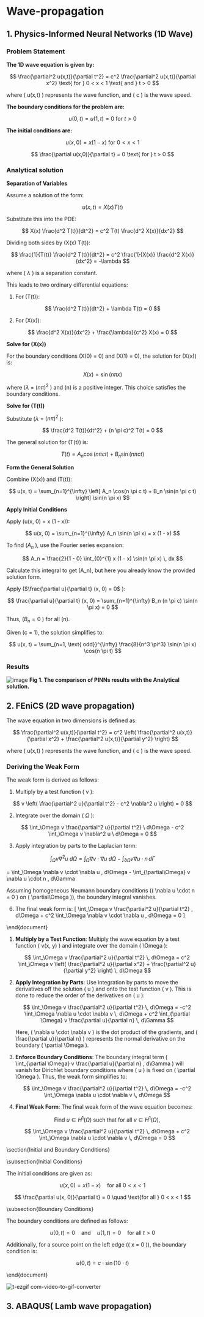 # Wave-propagation
## 1. Physics-Informed Neural Networks (1D Wave) 
### Problem Statement
**The 1D wave equation is given by:**

$$
\frac{\partial^2 u(x,t)}{\partial t^2} = c^2 \frac{\partial^2 u(x,t)}{\partial x^2} \text{ for } 0 < x < 1 \text{ and }  t > 0
$$

where \( u(x,t) \) represents the wave function, and \( c \) is the wave speed.

**The boundary conditions for the problem are:**

$$
u(0,t) = u(1,t) = 0 \text{ for } t > 0
$$

**The initial conditions are:**

$$
u(x,0) = x(1 - x) \text{ for } 0 < x < 1
$$

$$
\frac{\partial u(x,0)}{\partial t} = 0 \text{ for } t > 0
$$
### Analytical solution

**Separation of Variables**

Assume a solution of the form:

$$
u(x, t) = X(x) T(t)
$$

Substitute this into the PDE:

$$
X(x) \frac{d^2 T(t)}{dt^2} = c^2 T(t) \frac{d^2 X(x)}{dx^2}
$$

Dividing both sides by \(X(x) T(t)\):

$$
\frac{1}{T(t)} \frac{d^2 T(t)}{dt^2} = c^2 \frac{1}{X(x)} \frac{d^2 X(x)}{dx^2} = -\lambda
$$

where \( $\lambda$ \) is a separation constant.

This leads to two ordinary differential equations:

1. For \(T(t)\):

$$
\frac{d^2 T(t)}{dt^2} + \lambda T(t) = 0
$$

2. For \(X(x)\):

$$
\frac{d^2 X(x)}{dx^2} + \frac{\lambda}{c^2} X(x) = 0
$$

**Solve for \(X(x)\)**

For the boundary conditions \(X(0) = 0\) and \(X(1) = 0\), the solution for \(X(x)\) is:

$$
X(x) = \sin(n \pi x)
$$

where \($\lambda$ = $(n \pi)^2$ \) and \(n\) is a positive integer. This choice satisfies the boundary conditions.

**Solve for \(T(t)\)**

Substitute  \($\lambda$ = $(n \pi)^2$ \):

$$
\frac{d^2 T(t)}{dt^2} + (n \pi c)^2 T(t) = 0
$$

The general solution for \(T(t)\) is:

$$
T(t) = A_n \cos(n \pi c t) + B_n \sin(n \pi c t)
$$

**Form the General Solution**

Combine \(X(x)\) and \(T(t)\):

$$
u(x, t) = \sum_{n=1}^{\infty} \left[ A_n \cos(n \pi c t) + B_n \sin(n \pi c t) \right] \sin(n \pi x)
$$

**Apply Initial Conditions**

Apply \(u(x, 0) = x (1 - x)\):

$$
u(x, 0) = \sum_{n=1}^{\infty} A_n \sin(n \pi x) = x (1 - x)
$$

To find \($A_n$ \), use the Fourier series expansion:

$$
A_n = \frac{2}{1 - 0} \int_{0}^{1} x (1 - x) \sin(n \pi x) \, dx
$$

Calculate this integral to get \(A_n\), but here you already know the provided solution form.

Apply \($\frac{\partial u}{\partial t} (x, 0) = 0$ \):

$$
\frac{\partial u}{\partial t} (x, 0) = \sum_{n=1}^{\infty} B_n (n \pi c) \sin(n \pi x) = 0
$$

Thus, \($B_n = 0$ \) for all \(n\).

Given \(c = 1\), the solution simplifies to:

$$
u(x, t) = \sum_{n=1, \text{ odd}}^{\infty} \frac{8}{n^3 \pi^3} \sin(n \pi x) \cos(n \pi t)
$$
### Results
![image](https://github.com/user-attachments/assets/0594fc5a-c8fd-437f-be24-ff0cd02d05d0)
**Fig 1. The comparison of PINNs results with the Analytical solution.**

## 2. FEniCS (2D wave propagation) 

The wave equation in two dimensions is defined as:

$$
\frac{\partial^2 u(x,t)}{\partial t^2} = c^2 \left( \frac{\partial^2 u(x,t)}{\partial x^2} + \frac{\partial^2 u(x,t)}{\partial y^2} \right)
$$

where \( u(x,t) \) represents the wave function, and \( c \) is the wave speed.

### Deriving the Weak Form
The weak form is derived as follows:

1. Multiply by a test function \( v \):
   
$$
v \left( \frac{\partial^2 u}{\partial t^2} - c^2 \nabla^2 u \right) = 0
$$

2. Integrate over the domain \( $\Omega$ \):

$$
\int_\Omega v \frac{\partial^2 u}{\partial t^2} \ d\Omega - c^2 \int_\Omega v \nabla^2 u \ d\Omega = 0
$$

3. Apply integration by parts to the Laplacian term:
   
$$
\int_\Omega v \nabla^2 u \ d\Omega =  \int_\Omega \nabla v \cdot \nabla u \ d\Omega - \int_{\partial\Omega} v \nabla u \cdot n \, d\Gamma
$$

= \int_\Omega \nabla v \cdot \nabla u \, d\Omega - \int_{\partial\Omega} v \nabla u \cdot n \, d\Gamma

   Assuming homogeneous Neumann boundary conditions (\( \nabla u \cdot n = 0 \) on \( \partial\Omega \)), the boundary integral vanishes.

6. The final weak form is:
   \[
   \int_\Omega v \frac{\partial^2 u}{\partial t^2} \, d\Omega + c^2 \int_\Omega \nabla v \cdot \nabla u \, d\Omega = 0
   \]

\end{document}

1. **Multiply by a Test Function**: Multiply the wave equation by a test function \( v(x, y) \) and integrate over the domain \( \Omega \):

    $$
    \int_\Omega v \frac{\partial^2 u}{\partial t^2} \, d\Omega = c^2 \int_\Omega v \left( \frac{\partial^2 u}{\partial x^2} + \frac{\partial^2 u}{\partial y^2} \right) \, d\Omega
    $$

2. **Apply Integration by Parts**: Use integration by parts to move the derivatives off the solution \( u \) and onto the test function \( v \). This is done to reduce the order of the derivatives on \( u \):

    $$
    \int_\Omega v \frac{\partial^2 u}{\partial t^2} \, d\Omega = -c^2 \int_\Omega \nabla u \cdot \nabla v \, d\Omega + c^2 \int_{\partial \Omega} v \frac{\partial u}{\partial n} \, d\Gamma
    $$

    Here, \( \nabla u \cdot \nabla v \) is the dot product of the gradients, and \( \frac{\partial u}{\partial n} \) represents the normal derivative on the boundary \( \partial \Omega \).

3. **Enforce Boundary Conditions**: The boundary integral term \( \int_{\partial \Omega} v \frac{\partial u}{\partial n} \, d\Gamma \) will vanish for Dirichlet boundary conditions where \( u \) is fixed on \( \partial \Omega \). Thus, the weak form simplifies to:

    $$
    \int_\Omega v \frac{\partial^2 u}{\partial t^2} \, d\Omega = -c^2 \int_\Omega \nabla u \cdot \nabla v \, d\Omega
    $$

4. **Final Weak Form**: The final weak form of the wave equation becomes:

    $$
    \text{Find } u \in H^1(\Omega) \text{ such that for all } v \in H^1(\Omega),
    $$

    $$
    \int_\Omega v \frac{\partial^2 u}{\partial t^2} \, d\Omega + c^2 \int_\Omega \nabla u \cdot \nabla v \, d\Omega = 0
    $$

\section{Initial and Boundary Conditions}

\subsection{Initial Conditions}

The initial conditions are given as:

$$
u(x, 0) = x(1-x) \quad \text{for all } 0 < x < 1
$$

$$
\frac{\partial u(x, 0)}{\partial t} = 0 \quad \text{for all } 0 < x < 1
$$

\subsection{Boundary Conditions}

The boundary conditions are defined as follows:

$$
u(0, t) = 0 \quad \text{and} \quad u(1, t) = 0 \quad \text{for all } t > 0
$$

Additionally, for a source point on the left edge (\( x = 0 \)), the boundary condition is:

$$
u(0, t) = c \cdot \sin(10 \cdot t)
$$

\end{document}

![t-ezgif com-video-to-gif-converter](https://github.com/user-attachments/assets/fe962ebc-ea4a-44d2-a70f-c44e7998822a)

## 3. ABAQUS( Lamb wave propagation)
